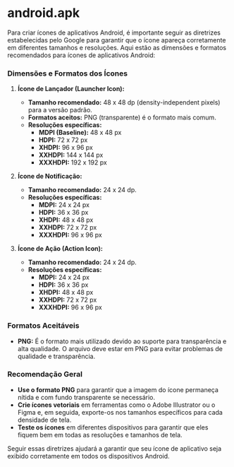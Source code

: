 # android.apk

Para criar ícones de aplicativos Android, é importante seguir as diretrizes estabelecidas pelo Google para garantir que o ícone apareça corretamente em diferentes tamanhos e resoluções. Aqui estão as dimensões e formatos recomendados para ícones de aplicativos Android:

### Dimensões e Formatos dos Ícones

1. **Ícone de Lançador (Launcher Icon):**
   - **Tamanho recomendado:** 48 x 48 dp (density-independent pixels) para a versão padrão.
   - **Formatos aceitos:** PNG (transparente) é o formato mais comum.
   - **Resoluções específicas:**
     - **MDPI (Baseline):** 48 x 48 px
     - **HDPI:** 72 x 72 px
     - **XHDPI:** 96 x 96 px
     - **XXHDPI:** 144 x 144 px
     - **XXXHDPI:** 192 x 192 px

2. **Ícone de Notificação:**
   - **Tamanho recomendado:** 24 x 24 dp.
   - **Resoluções específicas:**
     - **MDPI:** 24 x 24 px
     - **HDPI:** 36 x 36 px
     - **XHDPI:** 48 x 48 px
     - **XXHDPI:** 72 x 72 px
     - **XXXHDPI:** 96 x 96 px

3. **Ícone de Ação (Action Icon):**
   - **Tamanho recomendado:** 24 x 24 dp.
   - **Resoluções específicas:**
     - **MDPI:** 24 x 24 px
     - **HDPI:** 36 x 36 px
     - **XHDPI:** 48 x 48 px
     - **XXHDPI:** 72 x 72 px
     - **XXXHDPI:** 96 x 96 px

### Formatos Aceitáveis
- **PNG:** É o formato mais utilizado devido ao suporte para transparência e alta qualidade. O arquivo deve estar em PNG para evitar problemas de qualidade e transparência.

### Recomendação Geral
- **Use o formato PNG** para garantir que a imagem do ícone permaneça nítida e com fundo transparente se necessário.
- **Crie ícones vetoriais** em ferramentas como o Adobe Illustrator ou o Figma e, em seguida, exporte-os nos tamanhos específicos para cada densidade de tela.
- **Teste os ícones** em diferentes dispositivos para garantir que eles fiquem bem em todas as resoluções e tamanhos de tela.

Seguir essas diretrizes ajudará a garantir que seu ícone de aplicativo seja exibido corretamente em todos os dispositivos Android.
